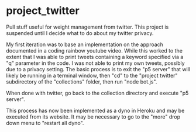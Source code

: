 # project_twitter
Pull stuff useful for weight management from twitter.
This project is suspended until I decide what to do about my twitter privacy.

My first iteration was to base an implementation on the approach documented in a coding rainbow youtube video.
While this worked to the extent that I was able to print tweets containing a keyword specified via a "q" parameter in the code. I was not able to print my own tweets, possibly due to a privacy setting.
The basic process is to exit the "p5 server" that will likely be running in a terminal window, then "cd" to the "project twitter" subdirectory of the "collections" folder, then run "node bot.js".

When done with twitter, go back to the collection directory and execute "p5 server".


This process has now been implemented as a dyno in Heroku and may be executed from its website. It may be necessary to go to the "more" drop down menu to "restart all dyno".
